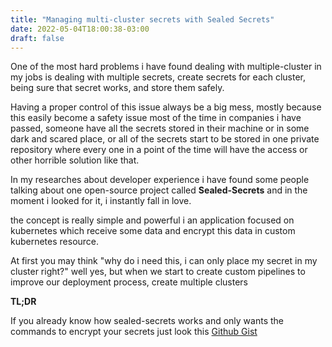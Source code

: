 ```yaml
---
title: "Managing multi-cluster secrets with Sealed Secrets"
date: 2022-05-04T18:00:38-03:00
draft: false
---
```

One of the most hard problems i have found dealing with multiple-cluster in my jobs is dealing with multiple secrets, create secrets for each cluster, being sure that secret works, and store them safely.

Having a proper control of this issue always be a big mess, mostly because this easily become a safety issue 
most of the time in companies i have passed, someone have all the secrets stored in their machine or in some dark and scared place, or all of the secrets start to be stored in one private repository where every one in a point of the time will have the access or other horrible solution like that.

In my researches about developer experience i have found some people talking about one open-source project called <b>Sealed-Secrets</b> and in the moment i looked for it, i instantly fall in love.

the concept is really simple and powerful i an application focused on kubernetes which receive some data and encrypt this data in custom kubernetes resource.

At first you may think "why do i need this, i can only place my secret in my cluster right?"
well yes, but when we start to create custom pipelines to improve our deployment process, create multiple clusters 

**TL;DR**

If you already know how sealed-secrets works and only wants the commands to encrypt your secrets just look this [Github Gist](https://gist.github.com/MSBarbieri/168552946b6f831b5b1887a4eb74b899)

